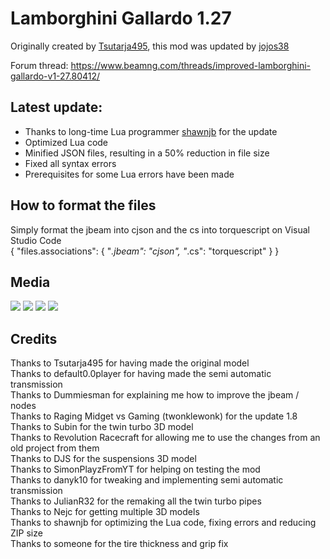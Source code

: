 # Lamborghini Gallardo 1.27

Originally created by [Tsutarja495](https://www.beamng.com/members/tsutarja495.52856/), this mod was updated by [jojos38](https://beamng.com/members/jojos38.31610/)

Forum thread: https://www.beamng.com/threads/improved-lamborghini-gallardo-v1-27.80412/

## Latest update:
* Thanks to long-time Lua programmer [shawnjb](https://github.com/shawnjb) for the update
* Optimized Lua code
* Minified JSON files, resulting in a 50% reduction in file size
* Fixed all syntax errors
* Prerequisites for some Lua errors have been made

## How to format the files
Simply format the jbeam into cjson and the cs into torquescript on Visual Studio Code\
{
    "files.associations": {
        "*.jbeam": "cjson",
        "*.cs": "torquescript"
    }
}

## Media

![](https://beamng.com/data/attachments/808/808333-00676969ca421ac2f0ddbcdd422c5318.jpg)
![](https://beamng.com/data/attachments/808/808334-aa1e33adfc50bc24da119b8e332e0c87.jpg)
![](https://beamng.com/data/attachments/808/808335-4eb9d7d6983dfe9bbf8b218aeed26f71.jpg)
![](https://beamng.com/data/attachments/820/820992-bcd60b77817180af5b4d49e1766c6982.jpg)

## Credits
Thanks to Tsutarja495 for having made the original model\
Thanks to default0.0player for having made the semi automatic transmission\
Thanks to Dummiesman for explaining me how to improve the jbeam / nodes\
Thanks to Raging Midget vs Gaming (twonklewonk) for the update 1.8\
Thanks to Subin for the twin turbo 3D model\
Thanks to Revolution Racecraft for allowing me to use the changes from an old project from them\
Thanks to DJS for the suspensions 3D model\
Thanks to SimonPlayzFromYT for helping on testing the mod\
Thanks to danyk10 for tweaking and implementing semi automatic transmission\
Thanks to JulianR32 for the remaking all the twin turbo pipes\
Thanks to Nejc for getting multiple 3D models\
Thanks to shawnjb for optimizing the Lua code, fixing errors and reducing ZIP size\
Thanks to someone for the tire thickness and grip fix

